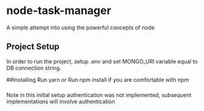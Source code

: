 # node-task-manager
A simple attempt into using the powerful concepts of node

## Project Setup
In order to run the project, setup .env and set MONGO_URI variable equal to DB connection string.

##Installing
Run yarn 
or
Run npm install if you are comfortable with npm

###
Note in this initial setup authentication was not implemented, subsequent implementations will involve authentication
